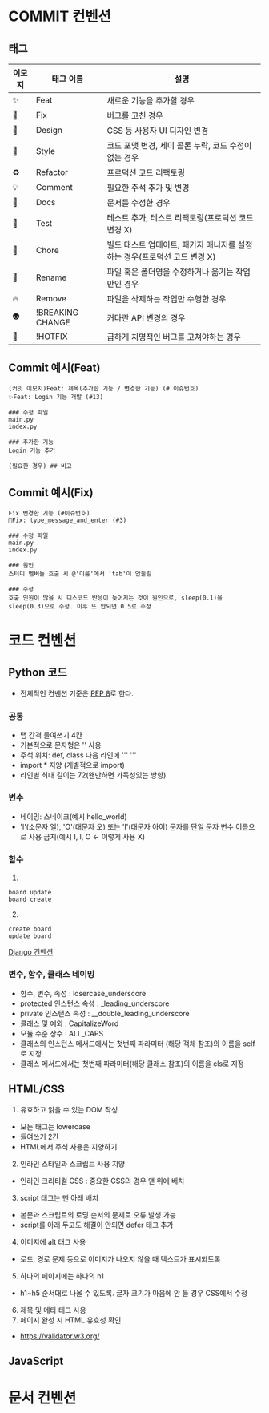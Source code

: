 # COMMIT 컨벤션
## 태그
|이모지|태그 이름        |           설명           |
|-----|----------------|--------------------------|
|✨   |Feat            | 새로운 기능을 추가할 경우  |
|🐛   |Fix             | 버그를 고친 경우            |
|💄   |Design          | CSS 등 사용자 UI 디자인 변경|
|🎨   |Style           | 코드 포맷 변경, 세미 콜론 누락, 코드 수정이 없는 경우|
|♻️    |Refactor        | 프로덕션 코드 리팩토링|
|💡   |Comment         | 필요한 주석 추가 및 변경|
|📝   |Docs            | 문서를 수정한 경우|
|🧪   |Test            | 테스트 추가, 테스트 리팩토링(프로덕션 코드 변경 X)|
|👷   |Chore           | 빌드 태스트 업데이트, 패키지 매니저를 설정하는 경우(프로덕션 코드 변경 X)|
|🚚   |Rename          | 파일 혹은 폴더명을 수정하거나 옮기는 작업만인 경우|
|🔥   |Remove          | 파일을 삭제하는 작업만 수행한 경우|
|👽️   |!BREAKING CHANGE| 커다란 API 변경의 경우|
|🐛   |!HOTFIX         | 급하게 치명적인 버그를 고쳐야하는 경우|


## Commit 예시(Feat)
```
(커밋 이모지)Feat: 제목(추가한 기능 / 변경한 기능) (# 이슈번호)
✨Feat: Login 기능 개발 (#13)

### 수정 파일
main.py
index.py

### 추가한 기능
Login 기능 추가

(필요한 경우) ## 비고
```
## Commit 예시(Fix)
```
Fix 변경한 기능 (#이슈번호)
🐛Fix: type_message_and_enter (#3)

### 수정 파일
main.py
index.py

### 원인
스터디 멤버들 호출 시 @'이름'에서 'tab'이 안눌림

### 수정
호출 인원이 많을 시 디스코드 반응이 늦어지는 것이 원인으로, sleep(0.1)을 sleep(0.3)으로 수정. 이후 또 안되면 0.5로 수정
```


# 코드 컨벤션
 ## Python 코드
  - 전체적인 컨벤션 기준은 [PEP 8](https://peps.python.org/pep-0008/)로 한다.

  ### 공통
   - 탭 간격 들여쓰기 4칸
   - 기본적으로 문자형은 '' 사용
   - 주석 위치: def, class 다음 라인에 ''' '''
   - import * 지양 (개별적으로 import)
   - 라인별 최대 길이는 72(왠만하면 가독성있는 방향)
   
  ### 변수
   - 네이밍: 스네이크(예시 hello_world)
   - 'l'(소문자 엘), 'O'(대문자 오) 또는 'I'(대문자 아이) 문자를 단일 문자 변수 이름으로 사용 금지(예시 I, l, O <- 이렇게 사용 X)

  ### 함수
  1.
  ```
  board update
  board create
  ```
  2.
  ```
  create board
  update board
  ```

  [Django 컨벤션](https://docs.djangoproject.com/en/dev/internals/contributing/writing-code/coding-style/)

 ### 변수, 함수, 클래스 네이밍
- 함수, 변수, 속성 : losercase_underscore
- protected 인스턴스 속성 : _leading_underscore
- private 인스턴스 속성 : __double_leading_underscore
- 클래스 및 예외 : CapitalizeWord
- 모듈 수준 상수 : ALL_CAPS
- 클래스의 인스턴스 메서드에서는 첫번째 파라미터 (해당 객체 참조)의 이름을 self로 지정
- 클래스 메서드에서는 첫번째 파라미터(해당 클래스 참조)의 이름을 cls로 지정

 ## HTML/CSS 
 1. 유효하고 읽을 수 있는 DOM 작성
   - 모든 태그는 lowercase
   - 들여쓰기 2칸
   - HTML에서 주석 사용은 지양하기
 2. 인라인 스타일과 스크립트 사용 지양
   - 인라인 크리티컬 CSS : 중요한 CSS의 경우 맨 위에 배치
 3. script 태그는 맨 아래 배치
   - 본문과 스크립트의 로딩 순서의 문제로 오류 발생 가능
   - script를 아래 두고도 해결이 안되면 defer 태그 추가
 4. 이미지에 alt 태그 사용
   - 로드, 경로 문제 등으로 이미지가 나오지 않을 때 텍스트가 표시되도록
 5. 하나의 페이지에는 하나의 h1
   - h1~h5 순서대로 나올 수 있도록. 글자 크기가 마음에 안 들 경우 CSS에서 수정
 6. 제목 및 메타 태그 사용
 7. 페이지 완성 시 HTML 유효성 확인
   - https://validator.w3.org/

 ## JavaScript
 
# 문서 컨벤션
